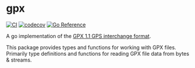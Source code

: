 # gpx

[![CI](https://github.com/progressmate/gpx/actions/workflows/go.yml/badge.svg)](https://github.com/progressmate/gpx/actions/workflows/go.yml) [![codecov](https://codecov.io/github/progressmate/gpx/graph/badge.svg?token=1YI1O5H45M)](https://codecov.io/github/progressmate/gpx) [![Go Reference](https://pkg.go.dev/badge/github.com/progressmate/gpx.svg)](https://pkg.go.dev/github.com/progressmate/gpx)

A go implementation of the [GPX 1.1 GPS interchange format](https://www.topografix.com/gpx.asp).

This package provides types and functions for working with GPX files. Primarily type definitions and functions for
reading GPX file data from bytes & streams.
